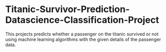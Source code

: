 # Titanic-Survivor-Prediction-Datascience-Classification-Project
This projects predicts whether a passenger on the titanic survived or not using machine learning algorithms with the given details of the passenger data.
